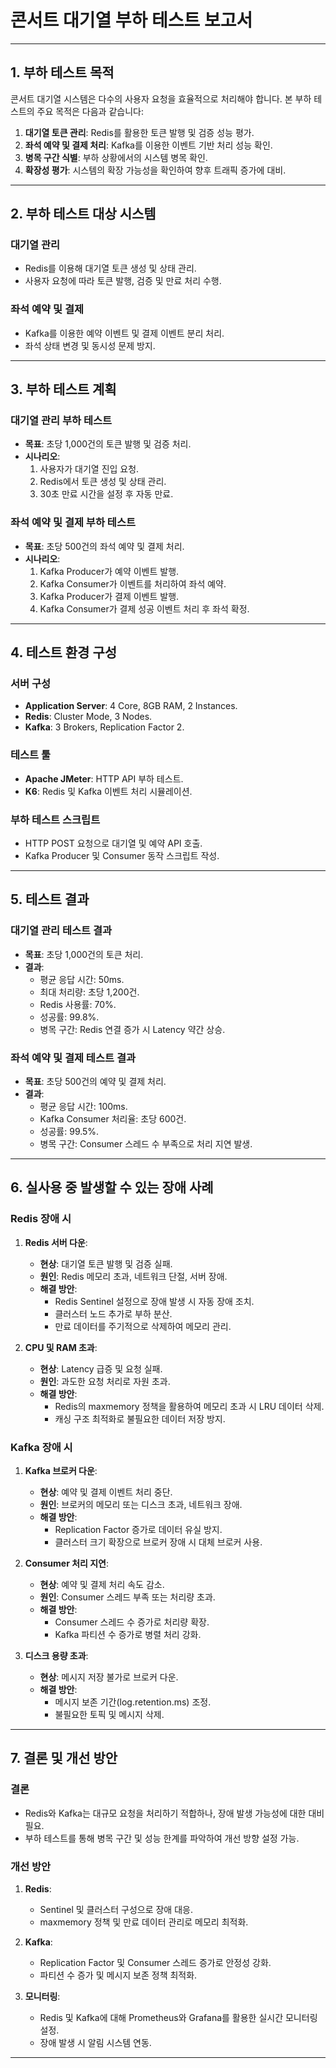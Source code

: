 # 콘서트 대기열 부하 테스트 보고서

---

## 1. 부하 테스트 목적

콘서트 대기열 시스템은 다수의 사용자 요청을 효율적으로 처리해야 합니다. 본 부하 테스트의 주요 목적은 다음과 같습니다:

1. **대기열 토큰 관리**: Redis를 활용한 토큰 발행 및 검증 성능 평가.
2. **좌석 예약 및 결제 처리**: Kafka를 이용한 이벤트 기반 처리 성능 확인.
3. **병목 구간 식별**: 부하 상황에서의 시스템 병목 확인.
4. **확장성 평가**: 시스템의 확장 가능성을 확인하여 향후 트래픽 증가에 대비.

---

## 2. 부하 테스트 대상 시스템

### 대기열 관리

- Redis를 이용해 대기열 토큰 생성 및 상태 관리.
- 사용자 요청에 따라 토큰 발행, 검증 및 만료 처리 수행.

### 좌석 예약 및 결제

- Kafka를 이용한 예약 이벤트 및 결제 이벤트 분리 처리.
- 좌석 상태 변경 및 동시성 문제 방지.

---

## 3. 부하 테스트 계획

### 대기열 관리 부하 테스트

- **목표**: 초당 1,000건의 토큰 발행 및 검증 처리.
- **시나리오**:
  1. 사용자가 대기열 진입 요청.
  2. Redis에서 토큰 생성 및 상태 관리.
  3. 30초 만료 시간을 설정 후 자동 만료.

### 좌석 예약 및 결제 부하 테스트

- **목표**: 초당 500건의 좌석 예약 및 결제 처리.
- **시나리오**:
  1. Kafka Producer가 예약 이벤트 발행.
  2. Kafka Consumer가 이벤트를 처리하여 좌석 예약.
  3. Kafka Producer가 결제 이벤트 발행.
  4. Kafka Consumer가 결제 성공 이벤트 처리 후 좌석 확정.

---

## 4. 테스트 환경 구성

### 서버 구성

- **Application Server**: 4 Core, 8GB RAM, 2 Instances.
- **Redis**: Cluster Mode, 3 Nodes.
- **Kafka**: 3 Brokers, Replication Factor 2.

### 테스트 툴

- **Apache JMeter**: HTTP API 부하 테스트.
- **K6**: Redis 및 Kafka 이벤트 처리 시뮬레이션.

### 부하 테스트 스크립트

- HTTP POST 요청으로 대기열 및 예약 API 호출.
- Kafka Producer 및 Consumer 동작 스크립트 작성.

---

## 5. 테스트 결과

### 대기열 관리 테스트 결과

- **목표**: 초당 1,000건의 토큰 처리.
- **결과**:
  - 평균 응답 시간: 50ms.
  - 최대 처리량: 초당 1,200건.
  - Redis 사용률: 70%.
  - 성공률: 99.8%.
  - 병목 구간: Redis 연결 증가 시 Latency 약간 상승.

### 좌석 예약 및 결제 테스트 결과

- **목표**: 초당 500건의 예약 및 결제 처리.
- **결과**:
  - 평균 응답 시간: 100ms.
  - Kafka Consumer 처리율: 초당 600건.
  - 성공률: 99.5%.
  - 병목 구간: Consumer 스레드 수 부족으로 처리 지연 발생.

---

## 6. 실사용 중 발생할 수 있는 장애 사례

### Redis 장애 시

1. **Redis 서버 다운**:

   - **현상**: 대기열 토큰 발행 및 검증 실패.
   - **원인**: Redis 메모리 초과, 네트워크 단절, 서버 장애.
   - **해결 방안**:
     - Redis Sentinel 설정으로 장애 발생 시 자동 장애 조치.
     - 클러스터 노드 추가로 부하 분산.
     - 만료 데이터를 주기적으로 삭제하여 메모리 관리.

2. **CPU 및 RAM 초과**:
   - **현상**: Latency 급증 및 요청 실패.
   - **원인**: 과도한 요청 처리로 자원 초과.
   - **해결 방안**:
     - Redis의 maxmemory 정책을 활용하여 메모리 초과 시 LRU 데이터 삭제.
     - 캐싱 구조 최적화로 불필요한 데이터 저장 방지.

### Kafka 장애 시

1. **Kafka 브로커 다운**:

   - **현상**: 예약 및 결제 이벤트 처리 중단.
   - **원인**: 브로커의 메모리 또는 디스크 초과, 네트워크 장애.
   - **해결 방안**:
     - Replication Factor 증가로 데이터 유실 방지.
     - 클러스터 크기 확장으로 브로커 장애 시 대체 브로커 사용.

2. **Consumer 처리 지연**:

   - **현상**: 예약 및 결제 처리 속도 감소.
   - **원인**: Consumer 스레드 부족 또는 처리량 초과.
   - **해결 방안**:
     - Consumer 스레드 수 증가로 처리량 확장.
     - Kafka 파티션 수 증가로 병렬 처리 강화.

3. **디스크 용량 초과**:
   - **현상**: 메시지 저장 불가로 브로커 다운.
   - **해결 방안**:
     - 메시지 보존 기간(log.retention.ms) 조정.
     - 불필요한 토픽 및 메시지 삭제.

---

## 7. 결론 및 개선 방안

### 결론

- Redis와 Kafka는 대규모 요청을 처리하기 적합하나, 장애 발생 가능성에 대한 대비 필요.
- 부하 테스트를 통해 병목 구간 및 성능 한계를 파악하여 개선 방향 설정 가능.

### 개선 방안

1. **Redis**:

   - Sentinel 및 클러스터 구성으로 장애 대응.
   - maxmemory 정책 및 만료 데이터 관리로 메모리 최적화.

2. **Kafka**:

   - Replication Factor 및 Consumer 스레드 증가로 안정성 강화.
   - 파티션 수 증가 및 메시지 보존 정책 최적화.

3. **모니터링**:
   - Redis 및 Kafka에 대해 Prometheus와 Grafana를 활용한 실시간 모니터링 설정.
   - 장애 발생 시 알림 시스템 연동.

---

<!-- ## 8. 참고 자료 -->

<!--
- [Redis 공식 문서](https://redis.io/docs/)
- [Apache Kafka 공식 문서](https://kafka.apache.org/documentation/)
- [JMeter 공식 문서](https://jmeter.apache.org/) -->

